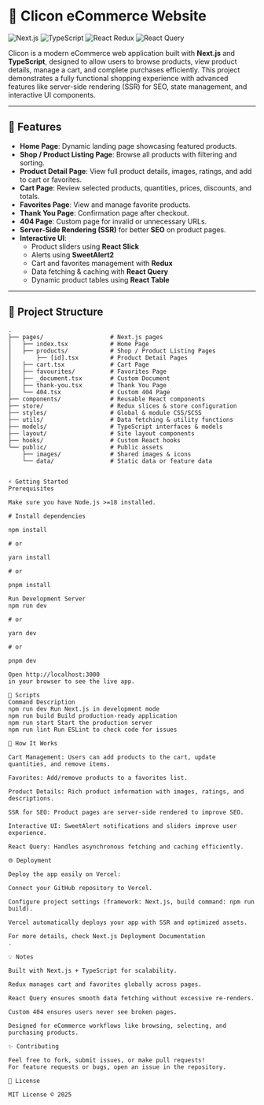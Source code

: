 # 🛒 Clicon eCommerce Website

![Next.js](https://img.shields.io/badge/Next.js-13-blue?logo=next.js&style=for-the-badge)
![TypeScript](https://img.shields.io/badge/TypeScript-4.9-blue?logo=typescript&style=for-the-badge)
![React Redux](https://img.shields.io/badge/Redux-React-purple?logo=redux&style=for-the-badge)
![React Query](https://img.shields.io/badge/React_Query-3.39-green?style=for-the-badge)

Clicon is a modern eCommerce web application built with **Next.js** and **TypeScript**, designed to allow users to browse products, view product details, manage a cart, and complete purchases efficiently. This project demonstrates a fully functional shopping experience with advanced features like server-side rendering (SSR) for SEO, state management, and interactive UI components.

---

## 🚀 Features

- **Home Page**: Dynamic landing page showcasing featured products.  
- **Shop / Product Listing Page**: Browse all products with filtering and sorting.  
- **Product Detail Page**: View full product details, images, ratings, and add to cart or favorites.  
- **Cart Page**: Review selected products, quantities, prices, discounts, and totals.  
- **Favorites Page**: View and manage favorite products.  
- **Thank You Page**: Confirmation page after checkout.  
- **404 Page**: Custom page for invalid or unnecessary URLs.  
- **Server-Side Rendering (SSR)** for better **SEO** on product pages.  
- **Interactive UI**:  
  - Product sliders using **React Slick**  
  - Alerts using **SweetAlert2**  
  - Cart and favorites management with **Redux**  
  - Data fetching & caching with **React Query**  
  - Dynamic product tables using **React Table**  

---

## 📁 Project Structure

```text
.
├── pages/                   # Next.js pages
│   ├── index.tsx            # Home Page
│   ├── products/            # Shop / Product Listing Pages
│       ├── [id].tsx         # Product Detail Pages
│   ├── cart.tsx             # Cart Page
│   ├── favourites/          # Favorites Page
│   ├── _document.tsx        # Custom Document
│   ├── thank-you.tsx        # Thank You Page
│   └── 404.tsx              # Custom 404 Page
├── components/              # Reusable React components
├── store/                   # Redux slices & store configuration
├── styles/                  # Global & module CSS/SCSS
├── utils/                   # Data fetching & utility functions
├── models/                  # TypeScript interfaces & models
├── layout/                  # Site layout components
├── hooks/                   # Custom React hooks
└── public/                  # Public assets
    ├── images/              # Shared images & icons
    └── data/                # Static data or feature data


⚡ Getting Started
Prerequisites

Make sure you have Node.js >=18 installed.

# Install dependencies

npm install

# or

yarn install

# or

pnpm install

Run Development Server
npm run dev

# or

yarn dev

# or

pnpm dev

Open http://localhost:3000
in your browser to see the live app.

📝 Scripts
Command Description
npm run dev Run Next.js in development mode
npm run build Build production-ready application
npm run start Start the production server
npm run lint Run ESLint to check code for issues

🔧 How It Works

Cart Management: Users can add products to the cart, update quantities, and remove items.

Favorites: Add/remove products to a favorites list.

Product Details: Rich product information with images, ratings, and descriptions.

SSR for SEO: Product pages are server-side rendered to improve SEO.

Interactive UI: SweetAlert notifications and sliders improve user experience.

React Query: Handles asynchronous fetching and caching efficiently.

🌐 Deployment

Deploy the app easily on Vercel:

Connect your GitHub repository to Vercel.

Configure project settings (framework: Next.js, build command: npm run build).

Vercel automatically deploys your app with SSR and optimized assets.

For more details, check Next.js Deployment Documentation
.

💡 Notes

Built with Next.js + TypeScript for scalability.

Redux manages cart and favorites globally across pages.

React Query ensures smooth data fetching without excessive re-renders.

Custom 404 ensures users never see broken pages.

Designed for eCommerce workflows like browsing, selecting, and purchasing products.

✨ Contributing

Feel free to fork, submit issues, or make pull requests!
For feature requests or bugs, open an issue in the repository.

📜 License

MIT License © 2025
